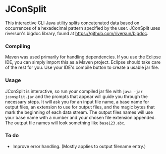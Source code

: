 # JConSplit
This interactive CLI Java utility splits concatenated data based on occurrences of a hexadecimal pattern specified by the user. JConSplit uses riversun's bigdoc library, found at https://github.com/riversun/bigdoc.

### Compiling
Maven was used primarily for handling dependencies. If you use the Eclipse IDE, you can simply import this as a Maven project. Eclipse should take care of the rest for you. Use your IDE's compile button to create a usable jar file.

### Usage
JConSplit is interactive, so run your compiled jar file with `java -jar jconsplit.jar` and the prompts that appear will guide you through the necessary steps. It will ask you for an input file name, a base name for output files, an extension to use for output files, and the magic bytes that mark the beginning of each data stream. The output files names will use your base name with a number and your chosen file extension appended. The output file names will look something like `base123.abc`.

### To do
* Improve error handling. (Mostly applies to output filename entry.)
